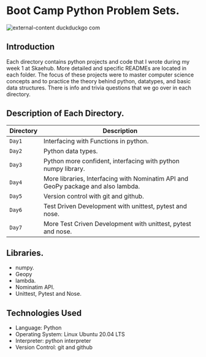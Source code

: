 # Boot Camp Python Problem Sets.

![external-content duckduckgo com](https://user-images.githubusercontent.com/35099243/123505848-f4172600-d669-11eb-8864-97080a4f447f.jpeg)

## Introduction

Each directory contains python projects and code that I wrote during my week 1 at Skaehub. More detailed and specific READMEs are located in each folder. The focus of these projects were to master computer science concepts and to practice the theory behind python, datatypes, and basic data structures. There is info and trivia questions that we go over in each directory.

## Description of Each Directory.

| Directory | Description |
| --- | --- |
| ```Day1``` | Interfacing with Functions in python. |
| ```Day2``` | Python data types. |
| ```Day3``` | Python more confident, interfacing with python numpy library. |
| ```Day4``` | More libraries, Interfacing with Nominatim API and GeoPy package and also lambda. |
| ```Day5``` | Version control with git and github. |
| ```Day6``` | Test Driven Development with unittest, pytest and nose. |
| ```Day7``` | More Test Criven Development with unittest, pytest and nose. |

## Libraries.

* numpy.
* Geopy
* lambda.
* Nominatim API.
* Unittest, Pytest and Nose.

## Technologies Used

* Language: Python
* Operating System: Linux Ubuntu 20.04 LTS
* Interpreter: python interpreter
* Version Control: git and github
